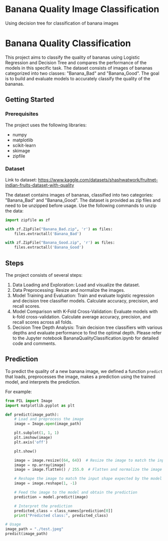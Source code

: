 # Banana Quality Image Classification
Using decision tree for classification of banana images

# Banana Quality Classification

This project aims to classify the quality of bananas using Logistic Regression and Decision Tree and compares the performance of the models in this specific task. The dataset consists of images of bananas categorized into two classes: "Banana_Bad" and "Banana_Good". The goal is to build and evaluate models to accurately classify the quality of the bananas.

## Getting Started

### Prerequisites

The project uses the following libraries: 
* numpy
* matplotlib
* scikit-learn
* skimage
* zipfile

### Dataset
Link to dataset: https://www.kaggle.com/datasets/shashwatwork/fruitnet-indian-fruits-dataset-with-quality

The dataset contains images of bananas, classified into two categories: "Banana_Bad" and "Banana_Good". The dataset is provided as zip files and need to be unzipped before usage. Use the following commands to unzip the data:

```python
import zipfile as zf

with zf.ZipFile("Banana_Bad.zip", 'r') as files:
    files.extractall('Banana_Bad')

with zf.ZipFile("Banana_Good.zip", 'r') as files:
    files.extractall('Banana_Good')
```

## Steps

The project consists of several steps:

  1. Data Loading and Exploration: Load and visualize the dataset.
  2. Data Preprocessing: Resize and normalize the images.
  3. Model Training and Evaluation: Train and evaluate logistic regression and decision tree classifier models. Calculate accuracy,     precision, and recall scores.
  4. Model Comparison with K-Fold Cross-Validation: Evaluate models with k-fold cross-validation. Calculate average accuracy, precision, and recall scores across all folds.
  5. Decision Tree Depth Analysis: Train decision tree classifiers with various depths and evaluate performance to find the optimal depth.
Please refer to the Jupyter notebook BananaQualityClassification.ipynb for detailed code and comments.

## Prediction

To predict the quality of a new banana image, we defined a function `predict` that loads, preprocesses the image, makes a prediction using the trained model, and interprets the prediction. 

For example:

```python
from PIL import Image
import matplotlib.pyplot as plt

def predict(image_path):
    # Load and preprocess the image
    image = Image.open(image_path)

    plt.subplot(1, 1, 1)
    plt.imshow(image)
    plt.axis('off')

    plt.show()

    image = image.resize((64, 64))  # Resize the image to match the input size
    image = np.array(image)
    image = image.flatten() / 255.0  # Flatten and normalize the image

    # Reshape the image to match the input shape expected by the model
    image = image.reshape(1, -1)

    # Feed the image to the model and obtain the prediction
    prediction = model.predict(image)

    # Interpret the prediction
    predicted_class = class_names[prediction[0]]
    print("Predicted class:", predicted_class)

# Usage
image_path = "./test.jpeg"
predict(image_path)
```

